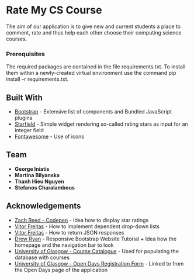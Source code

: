 # Rate My CS Course

The aim of our application is to give new and current students a place to comment, rate and thus help each other choose their computing science courses.


### Prerequisites

The required packages are contained in the file requirements.txt. To install them  within a newly-created virtual environment use the command
pip install –r requirements.txt. 


## Built With

* [Bootstrap](https://getbootstrap.com/) - Extensive list of components and Bundled JavaScript plugins
* [Starfield](https://pypi.org/project/django-starfield/) - Simple widget rendering so-called rating stars as input for an integer field
* [Fontawesome](https://fontawesome.com/) - Use of icons

## Team

* **George Iniatis** 
* **Martina Bilyanska** 
* **Thanh Hieu Nguyen**
* **Stefanos Charalambous** 


## Acknowledgements

* [Zach Reed - Codepen](https://codepen.io/Bluetidepro/pen/GkpEa) - Idea how to display star ratings
* [Vitor Freitas](https://simpleisbetterthancomplex.com/tutorial/2018/01/29/how-to-implement-dependent-or-chained-dropdown-list-with-django.html) - How to implement dependent drop-down lists
* [Vitor Freitas](https://simpleisbetterthancomplex.com/tutorial/2016/07/27/how-to-return-json-encoded-response.html) - How to return JSON responses
* [Drew Ryan](https://www.youtube.com/watch?v=9cKsq14Kfsw) - Responsive Bootstrap Website Tutorial + Idea how the homepage and the navigation bar to look
* [University of Glasgow - Course Catalogue](https://www.gla.ac.uk/coursecatalogue/courselist/?code=REG30200000&name=School+of+Computing+Science) - Used for populating the database with courses
* [University of Glasgow - Open Days Registration Form](https://app.geckoform.com/public/#/modern/FOEU03e6aQmrJHvp) - Linked to from the Open Days page of the application

